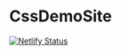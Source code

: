 # CssDemoSite

[![Netlify Status](https://api.netlify.com/api/v1/badges/d1eb9c7f-2e5c-4952-a2c9-04e01605045b/deploy-status)](https://app.netlify.com/sites/css-demo-kenmiya/deploys)
